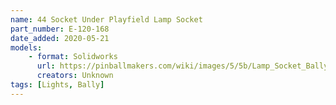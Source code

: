 ```yaml
---
name: 44 Socket Under Playfield Lamp Socket
part_number: E-120-168
date_added: 2020-05-21
models:
    - format: Solidworks      
      url: https://pinballmakers.com/wiki/images/5/5b/Lamp_Socket_Bally_E-120-162.zip
      creators: Unknown
tags: [Lights, Bally]
---
```

